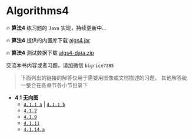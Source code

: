 # Algorithms4 

🔥 **算法4** 练习题的 `Java` 实现，持续更新中...

🔥 **算法4** 提供的内置库下载 [algs4.jar](https://algs4.cs.princeton.edu/code/algs4.jar) 

🔥 **算法4** 测试数据下载 [algs4-data.zip](https://algs4.cs.princeton.edu/code/algs4-data.zip)

交流本书内容或者习题，请加微信 `bigrice7385`

> 下面列出的链接的解答仅用于需要用图像或文档描述的习题，
> 其他解答统一整合在各章节各小节目录下

* **4.1 无向图** 
	* [`4.1.1 a`](https://github.com/YangXiaoHei/Algorithms/blob/master/Ch_4_1_Undirected_Graphs/images/Practise_4_1_01.1.png) | [`4.1.1 b`](https://github.com/YangXiaoHei/Algorithms/blob/master/Ch_4_1_Undirected_Graphs/images/Practise_4_1_01.2.png)
	* [`4.1.2`](https://github.com/YangXiaoHei/Algorithms/blob/master/Ch_4_1_Undirected_Graphs/images/Practise_4_1_02.png)
	* [`4.1.9`](https://github.com/YangXiaoHei/Algorithms/blob/master/Ch_4_1_Undirected_Graphs/images/Practise_4_1_09.png)
	* [`4.1.11`](https://github.com/YangXiaoHei/Algorithms/blob/master/Ch_4_1_Undirected_Graphs/images/Practise_4_1_11.png)
	* [`4.1.14.a`](https://github.com/YangXiaoHei/Algorithms/blob/master/Ch_4_1_Undirected_Graphs/images/Practise_4_1_14.1.png)